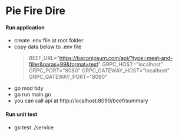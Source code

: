 # Pie Fire Dire

#### Run application
- create .env file at root folder
- copy data below to .env file
    > BEEF_URL="https://baconipsum.com/api/?type=meat-and-filler&paras=99&format=text"
    GRPC_HOST="localhost"
    GRPC_PORT="8080"
    GRPC_GATEWAY_HOST="localhost"
    GRPC_GATEWAY_PORT="8090"
- go mod tidy
- go run main.go
- you can call api at http://localhost:8090/beef/summary

#### Run unit test
- go test ./service